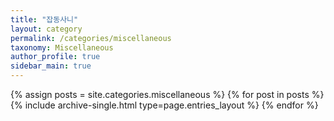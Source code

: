 ```yaml
---
title: "잡동사니"
layout: category
permalink: /categories/miscellaneous
taxonomy: Miscellaneous
author_profile: true
sidebar_main: true
---
```


{% assign posts = site.categories.miscellaneous %}
{% for post in posts %} {% include archive-single.html type=page.entries_layout %} {% endfor %}
